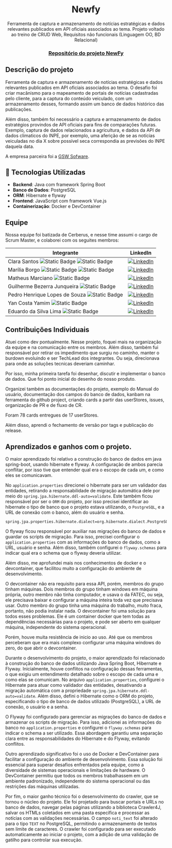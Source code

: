 <html>
    <head>
        <meta charset="utf-8" />
        <meta name="viewport" content="width=device-width, initial-scale=1.0" />
        <title>Newfy</title>
        <link rel="stylesheet" href="https://cdnjs.cloudflare.com/ajax/libs/font-awesome/6.5.0/css/all.min.css" />
    </head>

<div align="center">

# Newfy 

Ferramenta de captura e armazenamento de notícias estratégicas e dados relevantes publicados em API oficiais associados ao tema. Projeto voltado ao treino de  CRUD Web, Requisitos não funcionais (Linguagem OO, BD Relacional)

### [Repositório do projeto NewFy ](https://github.com/c137santos/FATEC-API-3-SEMESTRE/tree/main)

</div>

## Descrição do projeto

Ferramenta de captura e armazenamento de notícias estratégicas e dados relevantes publicados em API oficiais associados ao tema. O desafio foi criar macânismo para o mapeamento de portais de notícias cadastradas pelo cliente, para a captura do conteúdo veiculado, com um armazenamento desses, formando assim um banco de dados histórico das publicações. 

Além disso, também foi necessário a captura e armazenamento de dados estratégios provindos de API oficiais para fins de comparações futuras. Exemplo, captura de dados relacionados a agricultura, e dados da API de dados climaticos do INPE, por exemplo, uma aferição de se as notícias veiculadas no dia X sobre possível seca correspondia as previsões do INPE daquela data. 

A empresa parceira foi a [GSW Sofware](https://pitsjc.org.br/empresas/gsw/?__cf_chl_tk=Oadw5xOIX8N3p9N3zMLQaaPAovMKruknHwLsSBh0faQ-1744635957-1.0.1.1-yYGVjlGCNsyG42toG2oO76EmA8jZF8RUiam24O2XQ_M). 


## 🚀 Tecnologias Utilizadas

- <i class="fas fa-server"></i> **Backend**: Java com framework Spring Boot  
- <i class="fas fa-database"></i> **Banco de Dados**: PostgreSQL  
- <i class="fas fa-exchange-alt"></i> **ORM**: Hibernate e flyway 
- <i class="fas fa-code"></i> **Frontend**: JavaScript com framework Vue.js  
- <i class="fab fa-docker"></i> **Containerização**: Docker e DevContainer  


## Equipe

Nossa equipe foi batizada de Cerberus, e nesse time assumi o cargo de Scrum Master, e colaborei com os seguites membros:

| Integrante                                                                                                                             | LinkedIn                                                                                                                                                                |
| -------------------------------------------------------------------------------------------------------------------------------------- | ----------------------------------------------------------------------------------------------------------------------------------------------------------------------- |
| Clara Santos ![Static Badge](https://img.shields.io/badge/Scrum_master-pink) ![Static Badge](https://img.shields.io/badge/Dev-black)   | [![LinkedIn](https://img.shields.io/badge/LinkedIn-0077B5?style=for-the-badge&logo=linkedin&logoColor=white)](https://www.linkedin.com/in/c137santos/)                  |
| Marília Borgo ![Static Badge](https://img.shields.io/badge/Product_owner-blue) ![Static Badge](https://img.shields.io/badge/Dev-black) | [![LinkedIn](https://img.shields.io/badge/LinkedIn-0077B5?style=for-the-badge&logo=linkedin&logoColor=white)](https://www.linkedin.com/in/mariliaborgo/)                |
| Matheus Marciano ![Static Badge](https://img.shields.io/badge/Dev-black)                                                               | [![LinkedIn](https://img.shields.io/badge/LinkedIn-0077B5?style=for-the-badge&logo=linkedin&logoColor=white)](https://www.linkedin.com/in/matheus-marciano-leite/)      |
| Guilherme Bezerra Junqueira ![Static Badge](https://img.shields.io/badge/Dev-black)                                                    | [![LinkedIn](https://img.shields.io/badge/LinkedIn-0077B5?style=for-the-badge&logo=linkedin&logoColor=white)](https://www.linkedin.com/in/guilherme-bezerra-a01035170/) |
| Pedro Henrique Lopes de Souza ![Static Badge](https://img.shields.io/badge/Dev-black)                                                  | [![LinkedIn](https://img.shields.io/badge/LinkedIn-0077B5?style=for-the-badge&logo=linkedin&logoColor=white)](https://www.linkedin.com/in/pelopes7/)                    |
| Yan Costa Yamim ![Static Badge](https://img.shields.io/badge/Dev-black)                                                                | [![LinkedIn](https://img.shields.io/badge/LinkedIn-0077B5?style=for-the-badge&logo=linkedin&logoColor=white)](https://www.linkedin.com/in/yan-yamim-185220278/)         |
| Eduardo da Silva Lima ![Static Badge](https://img.shields.io/badge/Dev-black)                                                          | [![LinkedIn](https://img.shields.io/badge/LinkedIn-0077B5?style=for-the-badge&logo=linkedin&logoColor=white)](https://www.linkedin.com/in/edu-datamarketing/)           |

## Contribuições Individuais

Atuei como dev pontualmente. Nesse projeto, foquei mais na organização da equipe e na comunicação entre os membros. Além disso, também fui responsável por retirar os impedimento que surgiu no caminho, manter o burdown evoluindo e ser TechLead dos integrantes. Ou seja, direcionava para onde as soluções tecnicas deveriam caminhar. 

Por isso, minha primeira tarefa foi desenhar, discutir e implementar o banco de dados. Que foi ponto inicial do desenho do nosso produto. 

Organizei também as documentações do projeto, exemplo do Manual do usuário, documentação dos campos do banco de dados, kanbam na ferramenta do github project, criando cards a partir das userStores, issues, organização de PR e de fluxo de CR.

Foram 78 cards entregues de 17 userStores.

Além disso, aprendi o fechamento de versão por tags e publicação do release.

## Aprendizados e ganhos com o projeto.

O maior aprendizado foi relativo a construção do banco de dados em java spring-boot, usando hibernate e flyway. A configuração de ambos parecia conflitar, por isso tive que entender qual era o escopo de cada um, e como eles se comunicavam.

No `application.properties` direcionei o hibernate para ser um validador das entidades, retirando a responsabilidade de migração automática dele por meio do `spring.jpa.hibernate.ddl-auto=validate`. Este também ficou responsável por ser o `ORM` do projeto, por isso precisei identificar ao hibernate o tipo de banco que o projeto estava utilizando, o `PostgreSQL`, e a URL de conexão com o banco, além do usuário e senha.

```properties
spring.jpa.properties.hibernate.dialect=org.hibernate.dialect.PostgreSQLDialect
```

O flyway ficou responsável por auxiliar nas migrações do banco de dados e guardar os scripts de migração. Para isso, precisei configurar o `application.properties` com as informações do banco de dados, como a URL, usuário e senha. Além disso, também configurei o `flyway.schemas` para indicar qual era o schema que o flyway deveria utilizar.


Além disso, me aprofundei mais nos conhecimentos de docker e o devcontainer, que facilitou muito a configuração do ambiente de desenvolvimento.

O devcontainer não era requisito para essa API, porém, membros do grupo tinham máquinas. Dois membros do grupo tinham windows em máquina própria, outro membro não tinha computador, e usava o da FATEC, ou seja, ele precisava baixar e configurar a máquina inteira toda vez que precisava usar. Outro membro do grupo tinha uma máquina do trabalho, muito fraca, portanto, não podia instalar nada.
O devcontainer foi uma solução para todos esses problemas. Ele é um container docker que tem todas as dependências necessárias para o projeto, e pode ser aberto em qualquer máquina, independente do sistema operacional.

Porém, houve muita resistência de inicio ao uso. Até que os membros perceberam que era mais complexo configurar uma máquina windows do zero, do que abrir o devcontainer.

Durante o desenvolvimento do projeto, o maior aprendizado foi relacionado à construção do banco de dados utilizando Java Spring Boot, Hibernate e Flyway. Inicialmente, houve conflitos na configuração dessas ferramentas, o que exigiu um entendimento detalhado sobre o escopo de cada uma e como elas se comunicam. No arquivo `application.properties`, configurei o Hibernate para atuar como validador das entidades, desativando a migração automática com a propriedade `spring.jpa.hibernate.ddl-auto=validate`. Além disso, defini o Hibernate como o ORM do projeto, especificando o tipo de banco de dados utilizado (PostgreSQL), a URL de conexão, o usuário e a senha. 

O Flyway foi configurado para gerenciar as migrações do banco de dados e armazenar os scripts de migração. Para isso, adicionei as informações do banco no `application.properties` e configurei o `flyway.schemas` para indicar o schema a ser utilizado. Essa abordagem garantiu uma separação clara entre as responsabilidades do Hibernate e do Flyway, evitando conflitos.

Outro aprendizado significativo foi o uso de Docker e DevContainer para facilitar a configuração do ambiente de desenvolvimento. Essa solução foi essencial para superar desafios enfrentados pela equipe, como a diversidade de sistemas operacionais e limitações de hardware. O DevContainer permitiu que todos os membros trabalhassem em um ambiente padronizado, independente do sistema operacional ou das restrições das máquinas utilizadas.

Por fim, o maior ganho técnico foi o desenvolvimento do crawler, que se tornou o núcleo do projeto. Ele foi projetado para buscar portais e URLs no banco de dados, navegar pelas páginas utilizando a biblioteca Crawler4J, salvar os HTMLs coletados em uma pasta específica e processar as notícias com as validações necessárias. O campo `noti_text` foi alterado para o tipo `TEXT` no PostgreSQL, permitindo o armazenamento de textos sem limite de caracteres. O crawler foi configurado para ser executado automaticamente ao iniciar o projeto, com a adição de uma validação de gatilho para controlar sua execução.